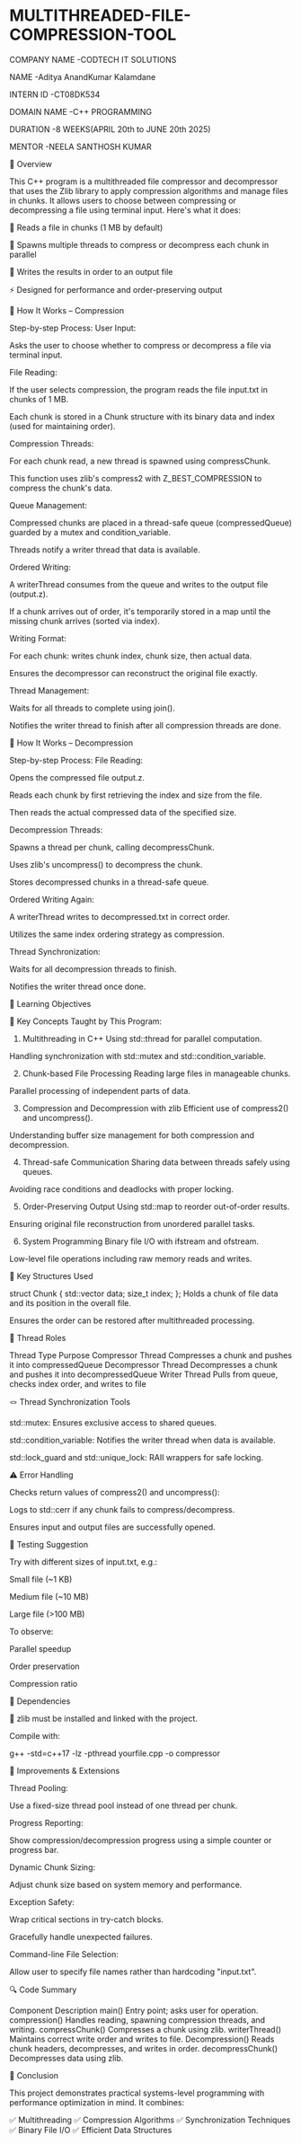 # MULTITHREADED-FILE-COMPRESSION-TOOL

COMPANY NAME -CODTECH IT SOLUTIONS

NAME -Aditya AnandKumar Kalamdane

INTERN ID -CT08DK534

DOMAIN NAME -C++ PROGRAMMING

DURATION -8 WEEKS(APRIL 20th to JUNE 20th 2025)

MENTOR -NEELA SANTHOSH KUMAR


📌 Overview


This C++ program is a multithreaded file compressor and decompressor that uses the Zlib library to apply compression algorithms and manage files in chunks. It allows users to choose between compressing or decompressing a file using terminal input. Here's what it does:

📂 Reads a file in chunks (1 MB by default)

🧵 Spawns multiple threads to compress or decompress each chunk in parallel

💾 Writes the results in order to an output file

⚡ Designed for performance and order-preserving output


🔧 How It Works – Compression


Step-by-step Process:
User Input:

Asks the user to choose whether to compress or decompress a file via terminal input.

File Reading:

If the user selects compression, the program reads the file input.txt in chunks of 1 MB.

Each chunk is stored in a Chunk structure with its binary data and index (used for maintaining order).

Compression Threads:

For each chunk read, a new thread is spawned using compressChunk.

This function uses zlib's compress2 with Z_BEST_COMPRESSION to compress the chunk's data.

Queue Management:

Compressed chunks are placed in a thread-safe queue (compressedQueue) guarded by a mutex and condition_variable.

Threads notify a writer thread that data is available.

Ordered Writing:

A writerThread consumes from the queue and writes to the output file (output.z).

If a chunk arrives out of order, it's temporarily stored in a map until the missing chunk arrives (sorted via index).

Writing Format:

For each chunk: writes chunk index, chunk size, then actual data.

Ensures the decompressor can reconstruct the original file exactly.

Thread Management:

Waits for all threads to complete using join().

Notifies the writer thread to finish after all compression threads are done.

🔄 How It Works – Decompression


Step-by-step Process:
File Reading:

Opens the compressed file output.z.

Reads each chunk by first retrieving the index and size from the file.

Then reads the actual compressed data of the specified size.

Decompression Threads:

Spawns a thread per chunk, calling decompressChunk.

Uses zlib's uncompress() to decompress the chunk.

Stores decompressed chunks in a thread-safe queue.

Ordered Writing Again:

A writerThread writes to decompressed.txt in correct order.

Utilizes the same index ordering strategy as compression.

Thread Synchronization:

Waits for all decompression threads to finish.

Notifies the writer thread once done.

🧠 Learning Objectives


🎯 Key Concepts Taught by This Program:

1. Multithreading in C++
Using std::thread for parallel computation.

Handling synchronization with std::mutex and std::condition_variable.

2. Chunk-based File Processing
Reading large files in manageable chunks.

Parallel processing of independent parts of data.

3. Compression and Decompression with zlib
Efficient use of compress2() and uncompress().

Understanding buffer size management for both compression and decompression.

4. Thread-safe Communication
Sharing data between threads safely using queues.

Avoiding race conditions and deadlocks with proper locking.

5. Order-Preserving Output
Using std::map to reorder out-of-order results.

Ensuring original file reconstruction from unordered parallel tasks.

6. System Programming
Binary file I/O with ifstream and ofstream.

Low-level file operations including raw memory reads and writes.

📁 Key Structures Used

struct Chunk {
    std::vector<unsigned char> data;
    size_t index;
};
Holds a chunk of file data and its position in the overall file.

Ensures the order can be restored after multithreaded processing.

🧵 Thread Roles


Thread Type	Purpose
Compressor Thread	Compresses a chunk and pushes it into compressedQueue
Decompressor Thread	Decompresses a chunk and pushes it into decompressedQueue
Writer Thread	Pulls from queue, checks index order, and writes to file

🪢 Thread Synchronization Tools

std::mutex: Ensures exclusive access to shared queues.

std::condition_variable: Notifies the writer thread when data is available.

std::lock_guard and std::unique_lock: RAII wrappers for safe locking.

⚠️ Error Handling

Checks return values of compress2() and uncompress():

Logs to std::cerr if any chunk fails to compress/decompress.

Ensures input and output files are successfully opened.

🧪 Testing Suggestion

Try with different sizes of input.txt, e.g.:

Small file (~1 KB)

Medium file (~10 MB)

Large file (>100 MB)

To observe:

Parallel speedup

Order preservation

Compression ratio

🧰 Dependencies


🔧 zlib must be installed and linked with the project.

Compile with:



g++ -std=c++17 -lz -pthread yourfile.cpp -o compressor


🧼 Improvements & Extensions

Thread Pooling:

Use a fixed-size thread pool instead of one thread per chunk.

Progress Reporting:

Show compression/decompression progress using a simple counter or progress bar.

Dynamic Chunk Sizing:

Adjust chunk size based on system memory and performance.

Exception Safety:

Wrap critical sections in try-catch blocks.

Gracefully handle unexpected failures.

Command-line File Selection:

Allow user to specify file names rather than hardcoding "input.txt".

🔍 Code Summary


Component	Description
main()	Entry point; asks user for operation.
compression()	Handles reading, spawning compression threads, and writing.
compressChunk()	Compresses a chunk using zlib.
writerThread()	Maintains correct write order and writes to file.
Decompression()	Reads chunk headers, decompresses, and writes in order.
decompressChunk()	Decompresses data using zlib.

🎉 Conclusion


This project demonstrates practical systems-level programming with performance optimization in mind. It combines:

✅ Multithreading
✅ Compression Algorithms
✅ Synchronization Techniques
✅ Binary File I/O
✅ Efficient Data Structures








